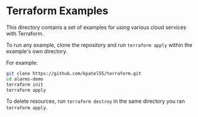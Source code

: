 # Terraform Examples

This directory contains a set of examples for using various cloud services with Terraform.

To run any example, clone the repository and run `terraform apply` within the example's own directory.

For example:

```bash
git clone https://github.com/kpatel55/terraform.git
cd alarms-demo
terraform init
terraform apply
```

To delete resources, run `terraform destroy` in the same directory you ran `terraform apply`.
